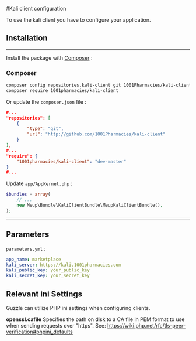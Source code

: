 #Kali client configuration

To use the kali client you have to configure your application.

## Installation

---

Install the package with [Composer](http://getcomposer.org/) :

### Composer

```bash
composer config repositories.kali-client git 1001Pharmacies/kali-client
composer require 1001pharmacies/kali-client
```

Or update the `composer.json` file :

```json
#...
"repositories": [
    {
        "type": "git",
        "url": "http://github.com/1001Pharmacies/kali-client"
    }
],
#...
"require": {
    "1001pharmacies/kali-client": "dev-master"
}
#...
```

Update `app/AppKernel.php` :
        
```php
$bundles = array(
    // ...
    new Meup\Bundle\KaliClientBundle\MeupKaliClientBundle(),
);
```

---

## Parameters

`parameters.yml` :

```yml
app_name: marketplace
kali_server: https://kali.1001pharmacies.com
kali_public_key: your_public_key
kali_secret_key: your_secret_key
```

## Relevant ini Settings

Guzzle can utilize PHP ini settings when configuring clients.

**openssl.cafile**
Specifies the path on disk to a CA file in PEM format to use when sending requests over "https". See: https://wiki.php.net/rfc/tls-peer-verification#phpini_defaults
